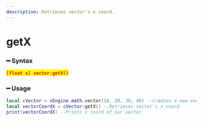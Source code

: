 ```yaml
---
description: Retrieves vector's x coord.
---
```


# getX

### ━ Syntax

<mark style="color:red;">**`[float x] vector:getX()`**</mark>

### ━ Usage

```lua
local cVector = vEngine.math.vector(10, 20, 30, 40) --Creates a new vector
local vectorCoordX = cVector:getX() --Retrieves vector's x coord
print(vectorCoordX) --Prints x coord of our vector
```
